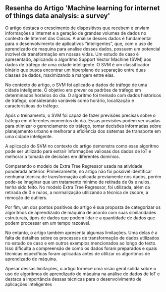 ## Resenha do Artigo 'Machine learning for internet of things data analysis: a survey'

O artigo destaca o crescimento de dispositivos que recebem e enviam informações a internet e a geração de grandes volumes de dados no contexto de Internet das Coisas. A analise desses dados é fundamental para o desenvolvimento de aplicativos “inteligentes”, que, com o uso de aprendizado de maquina para analise desses dados, possuem um potencial incrivel de transformação em nossas vidas. Um estudo de caso é apresentado, aplicando o algoritmo Support Vector Machine (SVM) aos dados de tráfego de uma cidade inteligente. O SVM é um classificador binário que busca encontrar um hiperplano de separação entre duas classes de dados, maximizando a margem entre elas.

No contexto do artigo, o SVM foi aplicado a dados de tráfego de uma cidade inteligente. O objetivo era prever os padrões de tráfego em determinados horários do dia. O algoritmo foi treinado com dados históricos de tráfego, considerando variáveis como horário, localização e características do tráfego.

Após o treinamento, o SVM foi capaz de fazer previsões precisas sobre o tráfego em diferentes momentos do dia. Essas previsões podem ser usadas para otimizar o gerenciamento do tráfego, tomar decisões informadas sobre planejamento urbano e melhorar a eficiência dos sistemas de transporte em uma cidade inteligente.

A aplicação do SVM no contexto do artigo demonstra como esse algoritmo pode ser utilizado para extrair informações valiosas dos dados de IoT e melhorar a tomada de decisões em diferentes domínios.

Comparando o modelo de Extra Tree Regressor usada na atividade ponderada anterior. Primeiramente, no artigo não foi possivel identificar nenhuma técnica de transformação aplicada previamente nos dados, porém pode-se imaginar que um tratamento minimo de retirada de 0s e nulos, tenha sido feito. No modelo Extra Tree Regressor, foi utilizada, além da retirada de 0 e nulos, a normalização utilizando a técnica de zscore, a remoção de outliers.

Por fim, um dos pontos positivos do artigo é sua proposta de categorizar os algoritmos de aprendizado de máquina de acordo com suas similaridades estruturais, tipos de dados que podem lidar e a quantidade de dados que podem processar em um tempo razoável. 

No entanto, o artigo também apresenta algumas limitações. Uma delas é a falta de detalhes sobre os processos de transformação de dados utilizados no estudo de caso e em outros exemplos mencionados ao longo do texto. Isso dificulta a compreensão de como os dados foram preparados e quais técnicas específicas foram aplicadas antes de utilizar os algoritmos de aprendizado de máquina.

Apesar dessas limitações, o artigo fornece uma visão geral sólida sobre o uso de algoritmos de aprendizado de máquina na análise de dados de IoT e destaca a importância dessas técnicas para o desenvolvimento de aplicações inteligentes
